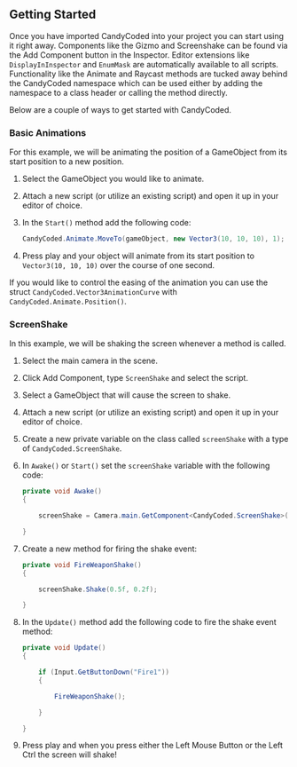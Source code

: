 ## Getting Started

Once you have imported CandyCoded into your project you can start using it right away. Components like the Gizmo and Screenshake can be found via the Add Component button in the Inspector. Editor extensions like `DisplayInInspector` and `EnumMask` are automatically available to all scripts. Functionality like the Animate and Raycast methods are tucked away behind the CandyCoded namespace which can be used either by adding the namespace to a class header or calling the method directly.

Below are a couple of ways to get started with CandyCoded.

### Basic Animations

For this example, we will be animating the position of a GameObject from its start position to a new position.

1. Select the GameObject you would like to animate.
1. Attach a new script (or utilize an existing script) and open it up in your editor of choice.
1. In the `Start()` method add the following code:

    ```csharp
    CandyCoded.Animate.MoveTo(gameObject, new Vector3(10, 10, 10), 1);
    ```

1. Press play and your object will animate from its start position to `Vector3(10, 10, 10)` over the course of one second.

If you would like to control the easing of the animation you can use the struct `CandyCoded.Vector3AnimationCurve` with `CandyCoded.Animate.Position()`.

### ScreenShake

In this example, we will be shaking the screen whenever a method is called.

1. Select the main camera in the scene.
1. Click Add Component, type `ScreenShake` and select the script.
1. Select a GameObject that will cause the screen to shake.
1. Attach a new script (or utilize an existing script) and open it up in your editor of choice.
1. Create a new private variable on the class called `screenShake` with a type of `CandyCoded.ScreenShake`.
1. In `Awake()` or `Start()` set the `screenShake` variable with the following code:

    ```csharp
    private void Awake()
    {

        screenShake = Camera.main.GetComponent<CandyCoded.ScreenShake>();

    }
    ```

1. Create a new method for firing the shake event:

    ```csharp
    private void FireWeaponShake()
    {

        screenShake.Shake(0.5f, 0.2f);

    }
    ```

1. In the `Update()` method add the following code to fire the shake event method:

    ```csharp
    private void Update()
    {

        if (Input.GetButtonDown("Fire1"))
        {

            FireWeaponShake();

        }

    }
    ```

1. Press play and when you press either the Left Mouse Button or the Left Ctrl the screen will shake!
